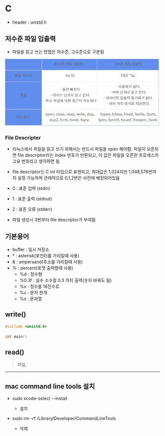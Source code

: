 # C

- header : unistd.h

## 저수준 파일 입출력
- 파일을 읽고 쓰는 방법은 저수준, 고수준으로 구분됨

![파일 입출력](../../img/Linux_C_1.jpg)

### File Descripter
- 리눅스에서 파일을 읽고 쓰기 위해서는 반드시 파일을 open 해야함. 파일이 오픈되면 file descriptor라는 index 번호가 반환되고, 이 값은 파일을 오픈한 프로세스의 고유 번호라고 생각하면 됨

- file descriptor는 C int 타입으로 표현되고, 최대값은 1,024지만 1,048,576번까지 설정 가능하며 관례적으로 0,1,2번은 사전에 배정되어있음

- 0 : 표준 입력 (stdin)
- 1 : 표준 출력 (stdout)
- 2 : 표준 오류 (stderr)

- 파일 생성시 3번부터 file descriptor가 부여됨


## 기본용어
- buffer : 일시 저장소
- &#42; : asterisk(포인터를 가리킬때 사용)
- & : ampersand(주소를 가리킬때 사용)
- % : percent(포맷 출력할때 사용)
  - %d : 정수형
  - %0.3f : 실수 소수점 0.3 까지 출력(숫자 바꿔도 됨)
  - %x : 정수를 16진수로
  - %c : 문자 한개
  - %s : 문자열

## write()
```c
#include <unistd.h>

int main()
```
## read()
  > 파일,

---

## mac command line tools 설치

- sudo xcode-select --install
  - 설치

- sudo rm -rf /Library/Developer/CommandLineTools
  - 삭제